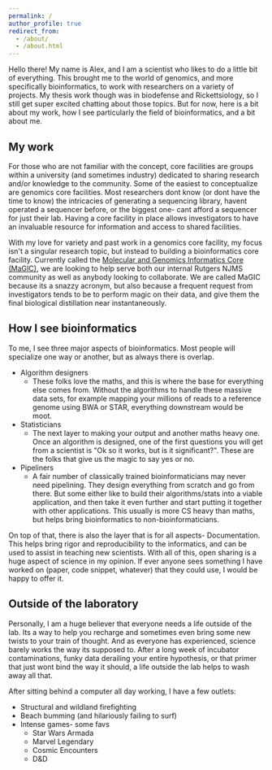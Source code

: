```yaml
---
permalink: /
author_profile: true
redirect_from: 
  - /about/
  - /about.html
---
```


Hello there! My name is Alex, and I am a scientist who likes to do a little bit of everything. This brought me to the world of genomics, and more specifically bioinformatics, to work with researchers on a variety of projects. My thesis work though was in biodefense and Rickettsiology, so I still get super excited chatting about those topics. But for now, here is a bit about my work, how I see particularly the field of bioinformatics, and a bit about me. 

My work
------
For those who are not familiar with the concept, core facilities are groups within a university (and sometimes industry) dedicated to sharing research and/or knowledge to the community. Some of the easiest to conceptualize are genomics core facilities. Most researchers dont know (or dont have the time to know) the intricacies of generating a sequencing library, havent operated a sequencer before, or the biggest one- cant afford a sequencer for just their lab. Having a core facility in place allows investigators to have an invaluable resource for information and access to shared facilities. 

With my love for variety and past work in a genomics core facility, my focus isn't a singular research topic, but instead to building a bioinformatics core facility. Currently called the [Molecular and Genomics Informatics Core (MaGIC)](https://www.bioinformagic.io/), we are looking to help serve both our internal Rutgers NJMS community as well as anybody looking to collaborate. We are called MaGIC because its a snazzy acronym, but also because a frequent request from investigators tends to be to perform magic on their data, and give them the final biological distillation near instantaneously. 

How I see bioinformatics
------
To me, I see three major aspects of bioinformatics. Most people will specialize one way or another, but as always there is overlap. 
* Algorithm designers
  * These folks love the maths, and this is where the base for everything else comes from. Without the algorithms to handle these massive data sets, for example mapping your millions of reads to a reference genome using BWA or STAR, everything downstream would be moot. 
* Statisticians
  * The next layer to making your output and another maths heavy one. Once an algorithm is designed, one of the first questions you will get from a scientist is "Ok so it works, but is it significant?". These are the folks that give us the magic to say yes or no. 
* Pipeliners
  * A fair number of classically trained bioinformaticians may never need pipelining. They design everything from scratch and go from there. But some either like to build their algorithms/stats into a viable application, and then take it even further and start putting it together with other applications. This usually is more CS heavy than maths, but helps bring bioinformatics to non-bioinformaticians.

On top of that, there is also the layer that is for all aspects- Documentation. This helps bring rigor and reproducibility to the informatics, and can be used to assist in teaching new scientists. With all of this, open sharing is a huge aspect of science in my opinion. If ever anyone sees something I have worked on (paper, code snippet, whatever) that they could use, I would be happy to offer it. 

Outside of the laboratory
------
Personally, I am a huge believer that everyone needs a life outside of the lab. Its a way to help you recharge and sometimes even bring some new twists to your train of thought. And as everyone has experienced, science barely works the way its supposed to. After a long week of incubator contaminations, funky data derailing your entire hypothesis, or that primer that just wont bind the way it should, a life outside the lab helps to wash away all that. 

After sitting behind a computer all day working, I have a few outlets:
* Structural and wildland firefighting
* Beach bumming (and hilariously failing to surf)
* Intense games- some favs
  * Star Wars Armada
  * Marvel Legendary
  * Cosmic Encounters
  * D&D 

 